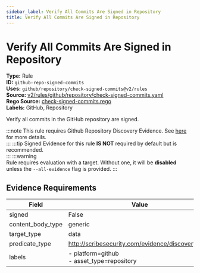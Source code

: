 ```yaml
---
sidebar_label: Verify All Commits Are Signed in Repository
title: Verify All Commits Are Signed in Repository
---  
```

# Verify All Commits Are Signed in Repository  
**Type:** Rule  
**ID:** `github-repo-signed-commits`  
**Uses:** `github/repository/check-signed-commits@v2/rules`  
**Source:** [v2/rules/github/repository/check-signed-commits.yaml](https://github.com/scribe-public/sample-policies/blob/main/v2/rules/github/repository/check-signed-commits.yaml)  
**Rego Source:** [check-signed-commits.rego](https://github.com/scribe-public/sample-policies/blob/main/v2/rules/github/repository/check-signed-commits.rego)  
**Labels:** GitHub, Repository  

Verify all commits in the GitHub repository are signed.

:::note 
This rule requires Github Repository Discovery Evidence. See [here](https://scribe-security.netlify.app/docs/platforms/discover#github-discovery) for more details.  
::: 
:::tip 
Signed Evidence for this rule **IS NOT** required by default but is recommended.  
::: 
:::warning  
Rule requires evaluation with a target. Without one, it will be **disabled** unless the `--all-evidence` flag is provided.
::: 

## Evidence Requirements  
| Field | Value |
|-------|-------|
| signed | False |
| content_body_type | generic |
| target_type | data |
| predicate_type | http://scribesecurity.com/evidence/discovery/v0.1 |
| labels | - platform=github<br/>- asset_type=repository |

